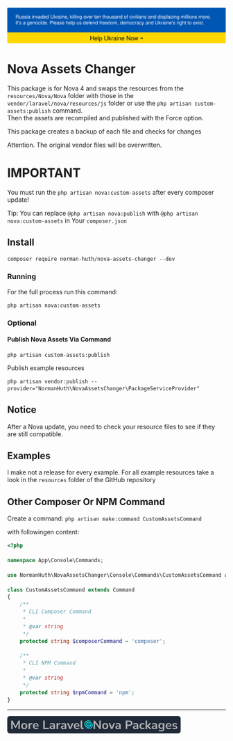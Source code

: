 [![Stand With Ukraine](https://raw.githubusercontent.com/vshymanskyy/StandWithUkraine/main/banner2-direct.svg)](https://vshymanskyy.github.io/StandWithUkraine/)

# Nova Assets Changer

This package is for Nova 4 and swaps the resources from the `resources/Nova/Nova` folder with those in the `vendor/laravel/nova/resources/js` folder or use the `php artisan custom-assets:publish`
command.  
Then the assets are recompiled and published with the Force option.

This package creates a backup of each file and checks for changes

Attention. The original vendor files will be overwritten.

# IMPORTANT

You must run the `php artisan nova:custom-assets` after every composer update!

Tip: You can replace `@php artisan nova:publish` with `@php artisan nova:custom-assets` in Your `composer.json`

## Install

```
composer require norman-huth/nova-assets-changer --dev
```

### Running

For the full process run this command:

```
php artisan nova:custom-assets
```

### Optional

#### Publish Nova Assets Via Command

```
php artisan custom-assets:publish
```

Publish example resources

```
php artisan vendor:publish --provider="NormanHuth\NovaAssetsChanger\PackageServiceProvider"
```

## Notice

After a Nova update, you need to check your resource files to see if they are still compatible.

## Examples

I make not a release for every example. For all example resources take a look in the `resources` folder of the GitHub repository

## Other Composer Or NPM Command
Create a command:
`php artisan make:command CustomAssetsCommand`

with followingen content:
```php
<?php

namespace App\Console\Commands;

use NormanHuth\NovaAssetsChanger\Console\Commands\CustomAssetsCommand as Command;

class CustomAssetsCommand extends Command
{
    /**
     * CLI Composer Command
     *
     * @var string
     */
    protected string $composerCommand = 'composer';

    /**
     * CLI NPM Command
     *
     * @var string
     */
    protected string $npmCommand = 'npm';
}

```

---
[![More Laravel Nova Packages](https://raw.githubusercontent.com/Muetze42/asset-repo/main/svg/more-laravel-nova-packages.svg)](https://huth.it/nova-packages)

